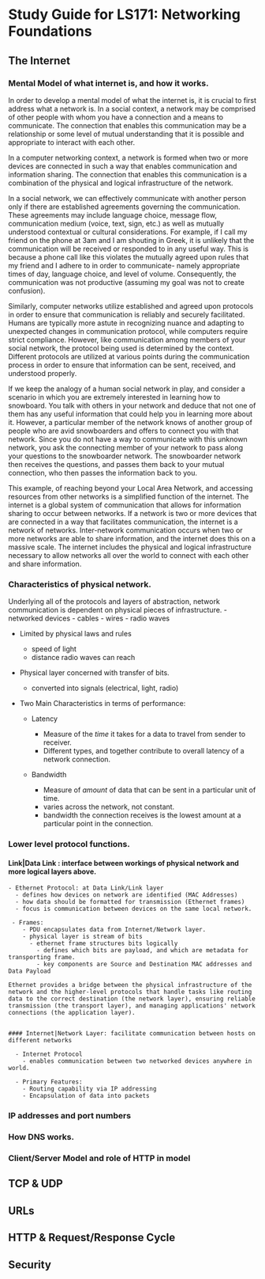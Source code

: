 # Study Guide for LS171: Networking Foundations

  ## The Internet 

  
  ### Mental Model of what internet is, and how it works. 

  In order to develop a mental model of what the internet is, it is crucial to first address what a network is. In a social context, a network may be comprised of other people with whom you have a connection and a means to communicate.
  The connection that enables this communication may be a relationship or some level of mutual understanding that it is possible and appropriate to interact with each other.
  
  In a computer networking context, a network is formed when two or more devices are connected in such a way that enables communication and information sharing. The connection that enables this communication is a combination of the physical and logical infrastructure of the network.

  In a social network, we can effectively communicate with another person only if there are established agreements governing the communication. These agreements may include language choice, message flow, communication medium (voice, text, sign, etc.) as well as mutually understood contextual or cultural considerations. For example, if I call my friend on the phone at 3am and I am shouting in Greek, it is unlikely that the communication will be received or responded to in any useful way. This is because a phone call like this violates the mutually agreed upon rules that my friend and I adhere to in order to communicate- namely appropriate times of day, language choice, and level of volume. Consequently, the communication was not productive (assuming my goal was not to create confusion). 

  Similarly, computer networks utilize established and agreed upon protocols in order to ensure that communication is reliably and securely facilitated. Humans are typically more astute in recognizing nuance and adapting to unexpected changes in communication protocol, while computers require strict compliance. However, like communication among members of your social network, the protocol being used is determined by the context. Different protocols are utilized at various points during the communication process in order to ensure that information can be sent, received, and understood properly. 

  If we keep the analogy of a human social network in play, and consider a scenario in which you are extremely interested in learning how to snowboard. You talk with others in your network and deduce that not one of them has any useful information that could help you in learning more about it. However, a particular member of the network knows of another group of people who are avid snowboarders and offers to connect you with that network. Since you do not have a way to communicate with this unknown network, you ask the connecting member of your network to pass along your questions to the snowboarder network. The snowboarder network then receives the questions, and passes them back to your mutual connection, who then passes the information back to you. 

  This example, of reaching beyond your Local Area Network, and accessing resources from other networks is a simplified function of the internet. The internet is a global system of communication that allows for information sharing to occur between networks. If a network is two or more devices that are connected in a way that facilitates communication, the internet is a network of networks. Inter-network communication occurs when two or more networks are able to share information, and the internet does this on a massive scale. The internet includes the physical and logical infrastructure necessary to allow networks all over the world to connect with each other and share information. 

   

  ### Characteristics of physical network.

  Underlying all of the protocols and layers of abstraction, network communication is dependent on physical pieces of infrastructure. 
    - networked devices
    - cables 
    - wires 
    - radio waves 

  - Limited by physical laws and rules 
    - speed of light
    - distance radio waves can reach

  - Physical layer concerned with transfer of bits. 
    - converted into signals (electrical, light, radio)

  - Two Main Characteristics in terms of performance: 
    - Latency 
      - Measure of the *time* it takes for a data to travel from sender to receiver. 
      - Different types, and together contribute to overall latency of a network connection.
      

    - Bandwidth 
      - Measure of *amount* of data that can be sent in a particular unit of time. 
      - varies across the network, not constant. 
      - bandwidth the connection receives is the lowest amount at a particular point in the connection. 





  
  
  ### Lower level protocol functions.
  
  #### Link|Data Link : interface between workings of physical network and more logical layers above. 
      

    - Ethernet Protocol: at Data Link/Link layer 
      - defines how devices on network are identified (MAC Addresses)
      - how data should be formatted for transmission (Ethernet frames)
      - focus is communication between devices on the same local network.

     - Frames: 
        - PDU encapsulates data from Internet/Network layer. 
        - physical layer is stream of bits
          - ethernet frame structures bits logically 
            - defines which bits are payload, and which are metadata for transporting frame. 
            - key components are Source and Destination MAC addresses and Data Payload 

    Ethernet provides a bridge between the physical infrastructure of the network and the higher-level protocols that handle tasks like routing data to the correct destination (the network layer), ensuring reliable transmission (the transport layer), and managing applications' network connections (the application layer).


    #### Internet|Network Layer: facilitate communication between hosts on different networks

      - Internet Protocol 
        - enables communication between two networked devices anywhere in world.
      
      - Primary Features:
        - Routing capability via IP addressing 
        - Encapsulation of data into packets 




      



  ### IP addresses and port numbers 



  
  
  ### How DNS works.





  ### Client/Server Model and role of HTTP in model







  ## TCP & UDP 




  ## URLs





  ## HTTP & Request/Response Cycle 





  ## Security 










